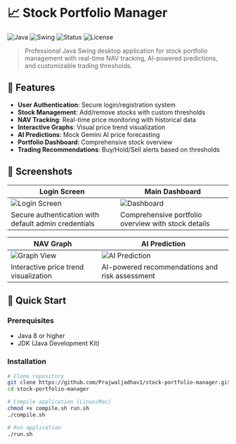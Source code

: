 # 📈 Stock Portfolio Manager

![Java](https://img.shields.io/badge/Java-8%2B-orange)
![Swing](https://img.shields.io/badge/GUI-Swing-blue)
![Status](https://img.shields.io/badge/Status-Production%20Ready-green)
![License](https://img.shields.io/badge/License-Educational-lightgrey)

> Professional Java Swing desktop application for stock portfolio management with real-time NAV tracking, AI-powered predictions, and customizable trading thresholds.

## 🌟 Features

- **User Authentication**: Secure login/registration system
- **Stock Management**: Add/remove stocks with custom thresholds
- **NAV Tracking**: Real-time price monitoring with historical data
- **Interactive Graphs**: Visual price trend visualization
- **AI Predictions**: Mock Gemini AI price forecasting
- **Portfolio Dashboard**: Comprehensive stock overview
- **Trading Recommendations**: Buy/Hold/Sell alerts based on thresholds

## 📸 Screenshots

| Login Screen | Main Dashboard |
|--------------|----------------|
| ![Login Screen](https://i.ibb.co/4wWQ7nF/login-screen.png) | ![Dashboard](https://i.ibb.co/j9dbPZG/dashboard.png) |
| Secure authentication with default admin credentials | Comprehensive portfolio overview with stock details |

| NAV Graph | AI Prediction |
|-----------|---------------|
| ![Graph View](https://i.ibb.co/35H60s3/nav-graph.png) | ![AI Prediction](https://i.ibb.co/4wWQ7nF/ai-prediction.png) |
| Interactive price trend visualization | AI-powered recommendations and risk assessment |

## 🚀 Quick Start

### Prerequisites
- Java 8 or higher
- JDK (Java Development Kit)

### Installation
```bash
# Clone repository
git clone https://github.com/Prajwaljadhav1/stock-portfolio-manager.git
cd stock-portfolio-manager

# Compile application (Linux/Mac)
chmod +x compile.sh run.sh
./compile.sh

# Run application
./run.sh
